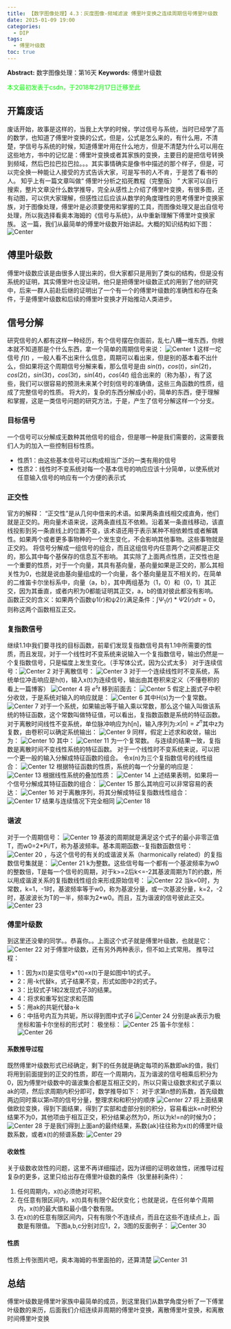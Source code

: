 ```yaml
---
title: 【数字图像处理】4.3：灰度图像-频域滤波 傅里叶变换之连续周期信号傅里叶级数
date: 2015-01-09 19:00
categories:
  - DIP
tags:
  - 傅里叶级数
toc: true
---
```

**Abstract:** 数字图像处理：第16天
**Keywords:** 傅里叶级数
<!--more-->
<font color="00FF00">本文最初发表于csdn，于2018年2月17日迁移至此</font>
## 开篇废话
废话开始，故事是这样的，当我上大学的时候，学过信号与系统，当时已经学了高的数学，也知道了傅里叶变换的公式，但是，公式是怎么来的，有什么用，不清楚，学信号与系统的时候，知道傅里叶用在什么地方，但是不清楚为什么可以用在这些地方，书中的记忆是：傅里叶变换或者其家族的变换，主要目的是把信号转换到频域，然后巴拉巴拉巴拉。。。其实事情确实是像书中描述的那个样子，但是，可以完全换一种能让人接受的方式告诉大家，可是写书的人不肯，于是苦了看书的人。
知乎上有一篇文章叫做“ 傅里叶分析之掐死教程（完整版） ” 大家可以自行搜索，整片文章没什么数学推导，完全从感性上介绍了傅里叶变换，有很多图，还有动图，可以供大家理解，但感性过后应该从数学的角度理性的思考傅里叶变换家族，对于图像处理，傅里叶是必须要使用和掌握的工具，而图像处理又是出自信号处理，所以我选择看奥本海姆的《信号与系统》，从中重新理解下傅里叶变换家族。
这一篇，我们从最简单的傅里叶级数开始讲起。大概的知识结构如下图：
![Center][]
## 傅里叶级数
傅里叶级数应该是由很多人提出来的，但大家都只是用到了类似的结构，但是没有系统的证明，其实傅里叶也没证明，他只是把傅里叶级数正式的用到了他的研究中，后来一群人前赴后继的证明出了一个有一个的傅里叶级数的准确性和存在条件，于是傅里叶级数和后续的傅里叶变换才开始推动人类进步。
## 信号分解
研究信号的人都有这样一种经历，有个信号摆在你面前，乱七八糟一堆东西，你根本就不知道那是个什么东西，拿一个简单的周期信号来说：
![Center 1][]
这样一坨信号 $f(t)$ ，一般人看不出来什么信息，周期可以看出来，但是别的基本看不出什么，但如果将这个周期信号分解来看，那么信号是由 $sin(t)，cos(t)，sin(2t)，cos(2t)，sin(3t)，cos(3t)，sin(4t)，cos(4t)$ 组合出来的（称为基），有了这些，我们可以很容易的预测未来某个时刻信号的准确值，这些三角函数的性质，组成了完整信号的性质。
将大的，复杂的东西分解成小的，简单的东西，便于理解和掌握，这是一类信号问题的研究方法，于是，产生了信号分解这样一个分支。

### 目标信号
一个信号可以分解成无数种其他信号的组合，但是哪一种是我们需要的，这需要我们人为的加入一些控制目标性质。
- 性质1：由这些基本信号可以构成相当广泛的一类有用的信号
- 性质2：线性时不变系统对每一个基本信号的响应应该十分简单，以使系统对任意输入信号的响应有一个方便的表示式
### 正交性
官方的解释： “正交性”是从几何中借来的术语。如果两条直线相交成直角，他们就是正交的。用向量术语来说，这两条直线互不依赖。沿着某一条直线移动，该直线投影到另一条直线上的位置不变，该术语还用于表示某种不相依赖性或者解耦性。如果两个或者更多事物种的一个发生变化，不会影响其他事物。这些事物就是正交的。
将信号分解成一组信号的组合，而且这组信号内任意两个之间都是正交的，那么其中每个基保存的信息互不影响。
其实除了上面两点性质，正交性也是一个重要的性质，对于一个向量，其具有基向量，基向量如果是正交的，那么其相关性为0，也就是说由基向量组成的一个向量，各个基向量是互不相关的，在简单的二维笛卡尔坐标系中，向量（a，b），其中两组基为（1，0）和（0，1）其正交，因为其垂直，或者内积为0都能证明其正交，a，b的值对彼此都没有影响。
函数正交的含义：如果两个函数ψ1(r)和ψ2(r)满足条件：$\int \Psi_1(r)*\Psi2(r)d\tau=0$，则称这两个函数相互正交。

### 复指数信号
继续1.1中我们要寻找的目标函数，前辈们发现复指数信号具有1.1中所需要的性质，而且发现，对于一个线性时不变系统来说输入一个复指数信号，输出仍然是一个复指数信号，只是幅度上发生变化。（手写体公式，因为公式太多）
对于连续信号：![Center 2][]
对于离散信号： ![Center 3][]
对于一个连续线性时不变系统，系统单位冲击响应是h(t)，输入x(t)为连续信号，输出由其卷积来定义（不懂卷积的看上一篇博客）
![Center 4][]
将 $e^st$ 移到前面去：
![Center 5][]
假定上面式子中积分收敛，于是系统对输入的响应就是：
![Center 6][]
其中H(s)为一个复常数。
![Center 7][]
对于一个系统，如果输出等于输入乘以常数，那么这个输入叫做该系统的特征函数，这个常数叫做特征值，可以看出，复指数函数是系统的特征函数。
对于离散时间线性不变系统，单位脉冲响应为h\[n\]，输入序列为:$x[n]=z^n$其中z为复数，由卷积可以确定系统输出：
![Center 9][]
同样，假定上述求和收敛，输出为：
![Center 10][]
其中： ![Center 11][] 为一个复常数。
与连续的结果一致，复指数是离散时间不变线性系统的特征函数。
对于一个线性时不变系统来说，可以把一个更一般的输入分解成特征函数的组合。
令x(n)为三个复指数信号的线性组合：
![Center 12][]
根据特征函数的性质，系统的每一个分量的响应是：
![Center 13][]
根据线性系统的叠加性质：
![Center 14][]
上述结果表明，如果将一个信号分解成其特征函数的组合：
![Center 15][]
那么其响应可以非常容易的表达：
![Center 16][]
对于离散序列，将其分解成特征复指数线性组合：
![Center 17][]
结果与连续情况下完全相同
![Center 18][]

### 谐波
对于一个周期信号： ![Center 19][] 基波的周期就是满足这个式子的最小非零正值T，而w0=2\*Pi/T，称为基波频率。基本周期函数--复指数函数信号： ![Center 20][] ，与这个信号的有关的成谐波关系（harmonically related）的复指数信号集就是：
![Center 21][]
k为整数。这些信号每一个都有一个基波频率为w0的整数倍，T是每一个信号的周期，对于k>=2后k<=-2其基波周期为T的约数，所以用成谐波关系的复指数线性组合来形成原始信号：
![Center 22][]
当k=0时，为常数，k=1，-1时，基波频率等于w0，称为基波分量，或一次基波分量，k=2，-2时，基波波长为T的一半，频率为2\*w0。而且，互为谐波的信号彼此正交。
![Center 23][]


### 傅里叶级数
到这里还没晕的同学。。恭喜你。。上面这个式子就是傅里叶级数，也就是它：
![Center 22][]
对于傅里叶级数，还有另外两种表示，但不如上式常用。
推导过程：

 *  1：因为x(t)是实信号x\*(t)=x(t)于是如图中1的式子。
 *  2：用-k代替k，式子结果不变，形式如图中2的式子。
 *  3：比较式子1和2发现式子3的结果。
 *  4：将求和重写划定求和范围
 *  5：用ak的共轭代替a-k
 *  6：中括号内互为共轭，所以得到图中式子6
![Center 24][]
分别是ak表示为极坐标和笛卡尔坐标的形式时：
极坐标：
![Center 25][]
笛卡尔坐标：
![Center 26][]
#### 系数推导过程
既然傅里叶级数形式已经确定，剩下的任务就是确定每项的系数即ak的值，我们将用到前面提到的正交的性质，即在一个周期内，互为谐波的信号相乘后积分为0，因为傅里叶级数中的谐波集合都是互相正交的，所以只需让级数求和式子乘以ak的项，然后求周期内积分即可，数学推导如下：
对于求第n想的系数，首先级数两边同时乘以第n项的信号分量，整理求和和积分的顺序
![Center 27][]
将上面结果做欧拉变换，得到下面结果，得到了实部和虚部分别的积分，容易看出k=n时积分结果不为0，其他项由于相互正交，积分结果必然为0，所以为k!=n的时候为0；
![Center 28][]
于是我们得到上面an的最终结果，系数\{ak\}往往称为x(t)的傅里叶级数系数，或者x(t)的频谱系数:
![Center 29][]
#### 收敛性
关于级数收敛性的问题，这里不再详细描述，因为详细的证明收敛性，闭推导过程复杂的更多，这里只给出存在傅里叶级数的条件（狄里赫利条件）：
1. 任何周期内，x(t)必须绝对可积。
2. 在任意有限区间内，x(t)具有有限个起伏变化；也就是说，在任何单个周期内，x(t)的最大值和最小值个数有限。
3. 在x(t)的任意有限区间内，只有有限个不连续点，而且在这些不连续点上，函数是有限值。
下图a,b,c分别对应1，2，3图的反面例子：
![Center 30][]
#### 性质
性质上传张图片吧，奥本海姆的书里面拍的，还算清楚
![Center 31][]

## 总结
傅里叶级数是傅里叶家族中最简单的成员，到这里我们从数学角度分析了一下傅里叶级数的来历，后面我们介绍连续非周期的傅里叶变换，离散傅里叶变换，和离散时间傅里叶变换


[Center]: https://tony4ai-1251394096.cos.ap-hongkong.myqcloud.com/blog_images/DIP-4-3-灰度图像-频域滤波-傅里叶变换之连续周期信号傅里叶级数/20150109140239809.jpg
[Center 1]: https://tony4ai-1251394096.cos.ap-hongkong.myqcloud.com/blog_images/DIP-4-3-灰度图像-频域滤波-傅里叶变换之连续周期信号傅里叶级数/20150109142314831.png
[Center 2]: https://tony4ai-1251394096.cos.ap-hongkong.myqcloud.com/blog_images/DIP-4-3-灰度图像-频域滤波-傅里叶变换之连续周期信号傅里叶级数/20150109151711619.png
[Center 3]: https://tony4ai-1251394096.cos.ap-hongkong.myqcloud.com/blog_images/DIP-4-3-灰度图像-频域滤波-傅里叶变换之连续周期信号傅里叶级数/20150109151716468.png
[Center 4]: https://tony4ai-1251394096.cos.ap-hongkong.myqcloud.com/blog_images/DIP-4-3-灰度图像-频域滤波-傅里叶变换之连续周期信号傅里叶级数/20150109152038460.png
[Center 5]: https://tony4ai-1251394096.cos.ap-hongkong.myqcloud.com/blog_images/DIP-4-3-灰度图像-频域滤波-傅里叶变换之连续周期信号傅里叶级数/20150109152112125.png
[Center 6]: https://tony4ai-1251394096.cos.ap-hongkong.myqcloud.com/blog_images/DIP-4-3-灰度图像-频域滤波-傅里叶变换之连续周期信号傅里叶级数/20150109152241575.png
[Center 7]: https://tony4ai-1251394096.cos.ap-hongkong.myqcloud.com/blog_images/DIP-4-3-灰度图像-频域滤波-傅里叶变换之连续周期信号傅里叶级数/20150109152731158.png
[Center 8]: https://tony4ai-1251394096.cos.ap-hongkong.myqcloud.com/blog_images/DIP-4-3-灰度图像-频域滤波-傅里叶变换之连续周期信号傅里叶级数/20150109153516703.png
[Center 9]: https://tony4ai-1251394096.cos.ap-hongkong.myqcloud.com/blog_images/DIP-4-3-灰度图像-频域滤波-傅里叶变换之连续周期信号傅里叶级数/20150109153601187.png
[Center 10]: https://tony4ai-1251394096.cos.ap-hongkong.myqcloud.com/blog_images/DIP-4-3-灰度图像-频域滤波-傅里叶变换之连续周期信号傅里叶级数/20150109153745285.png
[Center 11]: https://tony4ai-1251394096.cos.ap-hongkong.myqcloud.com/blog_images/DIP-4-3-灰度图像-频域滤波-傅里叶变换之连续周期信号傅里叶级数/20150109153822615.png
[Center 12]: https://tony4ai-1251394096.cos.ap-hongkong.myqcloud.com/blog_images/DIP-4-3-灰度图像-频域滤波-傅里叶变换之连续周期信号傅里叶级数/20150109154613424.png
[Center 13]: https://tony4ai-1251394096.cos.ap-hongkong.myqcloud.com/blog_images/DIP-4-3-灰度图像-频域滤波-傅里叶变换之连续周期信号傅里叶级数/20150109154720068.png
[Center 14]: https://tony4ai-1251394096.cos.ap-hongkong.myqcloud.com/blog_images/DIP-4-3-灰度图像-频域滤波-傅里叶变换之连续周期信号傅里叶级数/20150109154804387.png
[Center 15]: https://tony4ai-1251394096.cos.ap-hongkong.myqcloud.com/blog_images/DIP-4-3-灰度图像-频域滤波-傅里叶变换之连续周期信号傅里叶级数/20150109155013899.png
[Center 16]: https://tony4ai-1251394096.cos.ap-hongkong.myqcloud.com/blog_images/DIP-4-3-灰度图像-频域滤波-傅里叶变换之连续周期信号傅里叶级数/20150109155432015.png
[Center 17]: https://tony4ai-1251394096.cos.ap-hongkong.myqcloud.com/blog_images/DIP-4-3-灰度图像-频域滤波-傅里叶变换之连续周期信号傅里叶级数/20150109155614758.png
[Center 18]: https://tony4ai-1251394096.cos.ap-hongkong.myqcloud.com/blog_images/DIP-4-3-灰度图像-频域滤波-傅里叶变换之连续周期信号傅里叶级数/20150109155743445.png
[Center 19]: https://tony4ai-1251394096.cos.ap-hongkong.myqcloud.com/blog_images/DIP-4-3-灰度图像-频域滤波-傅里叶变换之连续周期信号傅里叶级数/20150109165110997.png
[Center 20]: https://tony4ai-1251394096.cos.ap-hongkong.myqcloud.com/blog_images/DIP-4-3-灰度图像-频域滤波-傅里叶变换之连续周期信号傅里叶级数/20150109165709283.png
[Center 21]: https://tony4ai-1251394096.cos.ap-hongkong.myqcloud.com/blog_images/DIP-4-3-灰度图像-频域滤波-傅里叶变换之连续周期信号傅里叶级数/20150109170636312.png
[Center 22]: https://tony4ai-1251394096.cos.ap-hongkong.myqcloud.com/blog_images/DIP-4-3-灰度图像-频域滤波-傅里叶变换之连续周期信号傅里叶级数/20150109175225490.png
[Center 23]: https://tony4ai-1251394096.cos.ap-hongkong.myqcloud.com/blog_images/DIP-4-3-灰度图像-频域滤波-傅里叶变换之连续周期信号傅里叶级数/20150109190109312.png
[Center 24]: https://tony4ai-1251394096.cos.ap-hongkong.myqcloud.com/blog_images/DIP-4-3-灰度图像-频域滤波-傅里叶变换之连续周期信号傅里叶级数/20150109181357469.png
[Center 25]: https://tony4ai-1251394096.cos.ap-hongkong.myqcloud.com/blog_images/DIP-4-3-灰度图像-频域滤波-傅里叶变换之连续周期信号傅里叶级数/20150109180427428.png
[Center 26]: https://tony4ai-1251394096.cos.ap-hongkong.myqcloud.com/blog_images/DIP-4-3-灰度图像-频域滤波-傅里叶变换之连续周期信号傅里叶级数/20150109180433216.png
[Center 27]: https://tony4ai-1251394096.cos.ap-hongkong.myqcloud.com/blog_images/DIP-4-3-灰度图像-频域滤波-傅里叶变换之连续周期信号傅里叶级数/20150109182834921.png
[Center 28]: https://tony4ai-1251394096.cos.ap-hongkong.myqcloud.com/blog_images/DIP-4-3-灰度图像-频域滤波-傅里叶变换之连续周期信号傅里叶级数/20150109183040578.png
[Center 29]: https://tony4ai-1251394096.cos.ap-hongkong.myqcloud.com/blog_images/DIP-4-3-灰度图像-频域滤波-傅里叶变换之连续周期信号傅里叶级数/20150109183502171.png
[Center 30]: https://tony4ai-1251394096.cos.ap-hongkong.myqcloud.com/blog_images/DIP-4-3-灰度图像-频域滤波-傅里叶变换之连续周期信号傅里叶级数/20150109185757181.png
[Center 31]: https://tony4ai-1251394096.cos.ap-hongkong.myqcloud.com/blog_images/DIP-4-3-灰度图像-频域滤波-傅里叶变换之连续周期信号傅里叶级数/20150109185330390.png

